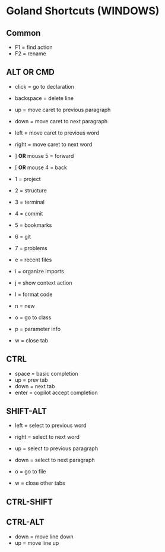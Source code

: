 # Goland Shortcuts (WINDOWS)

## Common

- F1 = find action
- F2 = rename

## ALT **OR** CMD

- click = go to declaration
- backspace = delete line
- up = move caret to previous paragraph
- down = move caret to next paragraph
- left = move caret to previous word
- right = move caret to next word
- ] **OR** mouse 5 = forward
- [ **OR** mouse 4 = back

- 1 = project
- 2 = structure
- 3 = terminal
- 4 = commit
- 5 = bookmarks
- 6 = git
- 7 = problems

- e = recent files
- i = organize imports
- j = show context action
- l = format code
- n = new
- o = go to class
- p = parameter info
- w = close tab

## CTRL

- space = basic completion
- up = prev tab
- down = next tab
- enter = copilot accept completion

## SHIFT-ALT

- left = select to previous word
- right = select to next word
- up = select to previous paragraph
- down = select to next paragraph

- o = go to file
- w = close other tabs

## CTRL-SHIFT

## CTRL-ALT

- down = move line down
- up = move line up




